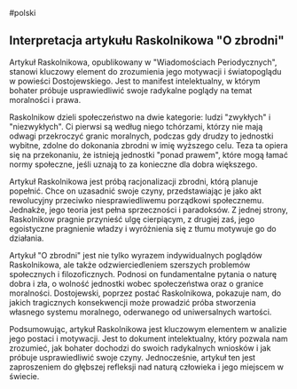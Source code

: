 #polski 
## Interpretacja artykułu Raskolnikowa "O zbrodni"

Artykuł Raskolnikowa, opublikowany w "Wiadomościach Periodycznych", stanowi kluczowy element do zrozumienia jego motywacji i światopoglądu w powieści Dostojewskiego. Jest to manifest intelektualny, w którym bohater próbuje usprawiedliwić swoje radykalne poglądy na temat moralności i prawa.

Raskolnikow dzieli społeczeństwo na dwie kategorie: ludzi "zwykłych" i "niezwykłych". Ci pierwsi są według niego tchórzami, którzy nie mają odwagi przekroczyć granic moralnych, podczas gdy drudzy to jednostki wybitne, zdolne do dokonania zbrodni w imię wyższego celu. Teza ta opiera się na przekonaniu, że istnieją jednostki "ponad prawem", które mogą łamać normy społeczne, jeśli uznają to za konieczne dla dobra większego.

Artykuł Raskolnikowa jest próbą racjonalizacji zbrodni, którą planuje popełnić. Chce on uzasadnić swoje czyny, przedstawiając je jako akt rewolucyjny przeciwko niesprawiedliwemu porządkowi społecznemu. Jednakże, jego teoria jest pełna sprzeczności i paradoksów. Z jednej strony, Raskolnikow pragnie przynieść ulgę cierpiącym, z drugiej zaś, jego egoistyczne pragnienie władzy i wyróżnienia się z tłumu motywuje go do działania.

Artykuł "O zbrodni" jest nie tylko wyrazem indywidualnych poglądów Raskolnikowa, ale także odzwierciedleniem szerszych problemów społecznych i filozoficznych. Podnosi on fundamentalne pytania o naturę dobra i zła, o wolność jednostki wobec społeczeństwa oraz o granice moralności. Dostojewski, poprzez postać Raskolnikowa, pokazuje nam, do jakich tragicznych konsekwencji może prowadzić próba stworzenia własnego systemu moralnego, oderwanego od uniwersalnych wartości.

Podsumowując, artykuł Raskolnikowa jest kluczowym elementem w analizie jego postaci i motywacji. Jest to dokument intelektualny, który pozwala nam zrozumieć, jak bohater dochodzi do swoich radykalnych wniosków i jak próbuje usprawiedliwić swoje czyny. Jednocześnie, artykuł ten jest zaproszeniem do głębszej refleksji nad naturą człowieka i jego miejscem w świecie.
